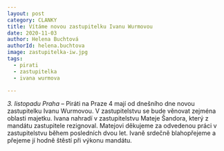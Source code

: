 ```yaml
---
layout: post
category: CLANKY
title: Vítáme novou zastupitelku Ivanu Wurmovou
date: 2020-11-03
author: Helena Buchtová
authorId: helena.buchtova
image: zastupitelka-iw.jpg
tags: 
  - pirati
  - zastupitelka
  - ivana wurmova

---
```



*3. listopadu Praha* – Piráti na Praze 4 mají od dnešního dne novou zastupitelku Ivanu Wurmovou. V zastupitelstvu se bude věnovat zejména oblasti majetku. Ivana nahradí v zastupitelstvu Mateje Šandora, který z mandátu zastupitele rezignoval. Matejovi děkujeme za odvedenou práci v zastupitelstvu během posledních dvou let. Ivaně srdečně blahopřejeme a přejeme jí hodně štěstí při výkonu mandátu.

